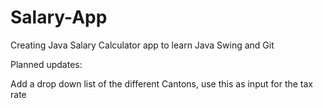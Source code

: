 # Salary-App

Creating Java Salary Calculator app to learn Java Swing and Git



Planned updates: 


Add a drop down list of the different Cantons, use this as input for the tax rate 



